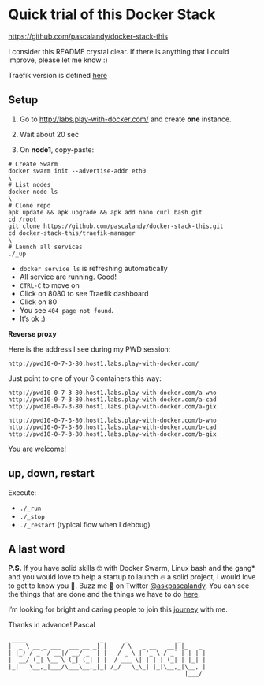 # Quick trial of this Docker Stack

https://github.com/pascalandy/docker-stack-this

I consider this README crystal clear. If there is anything that I could improve, please let me know :)

Traefik version is defined [here](https://github.com/pascalandy/docker-stack-this/blob/master/traefik-manager/proxy.yml#L6)

## Setup

1. Go to http://labs.play-with-docker.com/ and create **one** instance.
2. Wait about 20 sec

3. On **node1**, copy-paste:

```
# Create Swarm
docker swarm init --advertise-addr eth0
\
# List nodes
docker node ls
\
# Clone repo
apk update && apk upgrade && apk add nano curl bash git
cd /root
git clone https://github.com/pascalandy/docker-stack-this.git
cd docker-stack-this/traefik-manager
\
# Launch all services
./_up
```

- `docker service ls` is refreshing automatically
- All service are running. Good!
- `CTRL-C` to move on
- Click on 8080 to see Traefik dashboard
- Click on 80
- You see `404 page not found`.
- It’s ok :)

**Reverse proxy**

Here is the address I see during my PWD session:

```
http://pwd10-0-7-3-80.host1.labs.play-with-docker.com/
```

Just point to one of your 6 containers this way:

```
http://pwd10-0-7-3-80.host1.labs.play-with-docker.com/a-who
http://pwd10-0-7-3-80.host1.labs.play-with-docker.com/a-cad
http://pwd10-0-7-3-80.host1.labs.play-with-docker.com/a-gix

http://pwd10-0-7-3-80.host1.labs.play-with-docker.com/b-who
http://pwd10-0-7-3-80.host1.labs.play-with-docker.com/b-cad
http://pwd10-0-7-3-80.host1.labs.play-with-docker.com/b-gix
```

You are welcome!

## up, down, restart

Execute:
- `./_run`
- `./_stop`
- `./_restart` (typical flow when I debbug)

## A last word

**P.S.** If you have solid skills 🤓 with Docker Swarm, Linux bash and the gang* and you would love to help a startup to launch 🔥 a solid project, I would love to get to know you 🍻. Buzz me 👋 on Twitter [@askpascalandy](https://twitter.com/askpascalandy). You can see the things that are done and the things we have to do [here](http://firepress.org/blog/technical-challenges-we-are-facing-now/).

I’m looking for bright and caring people to join this [journey](http://firepress.org/blog/tag/from-the-heart/) with me.

Thanks in advance!
Pascal

```
 ____                     _      _              _
|  _ \ __ _ ___  ___ __ _| |    / \   _ __   __| |_   _
| |_) / _` / __|/ __/ _` | |   / _ \ | '_ \ / _` | | | |
|  __/ (_| \__ \ (_| (_| | |  / ___ \| | | | (_| | |_| |
|_|   \__,_|___/\___\__,_|_| /_/   \_\_| |_|\__,_|\__, |
                                                  |___/
```

